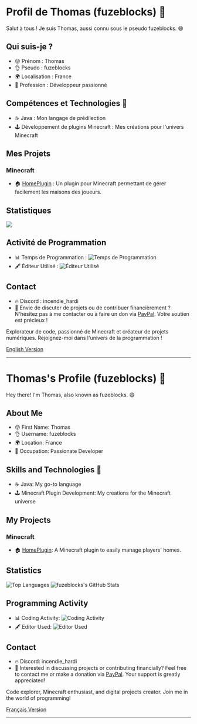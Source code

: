 # Profil de Thomas (fuzeblocks) 👋

Salut à tous ! Je suis Thomas, aussi connu sous le pseudo fuzeblocks. 😄

## Qui suis-je ?
- 😜 Prénom : Thomas
- 👌 Pseudo : fuzeblocks
- 🌍 Localisation : France
- 💼 Profession : Développeur passionné

## Compétences et Technologies 🔧
- ☕ Java : Mon langage de prédilection
- 🕹️ Développement de plugins Minecraft : Mes créations pour l'univers Minecraft

## Mes Projets
### Minecraft
- 🏠 [HomePlugin](https://github.com/fuzeblocks/HomePlugin) : Un plugin pour Minecraft permettant de gérer facilement les maisons des joueurs.

## Statistiques

![](https://wakatime.com/share/@fuzeblocks/baa801c8-17ad-4702-9b5a-b201d4e072a5.svg)

## Activité de Programmation
- 📊 Temps de Programmation : ![Temps de Programmation](https://wakatime.com/share/@fuzeblocks/5e74bcae-91ae-4a57-8924-413becb56c7d.svg)
- 🖋️ Éditeur Utilisé : ![Éditeur Utilisé](https://wakatime.com/share/@fuzeblocks/7c177d34-3c18-421e-bf7e-d53532ad2d40.png)

## Contact
- 🔥 Discord : incendie_hardi
- 🙌 Envie de discuter de projets ou de contribuer financièrement ? N'hésitez pas à me contacter ou à faire un don via [PayPal](https://www.paypal.com/paypalme/contactfuzeblocks?country.x=FR&locale.x=fr_FR). Votre soutien est précieux !

Explorateur de code, passionné de Minecraft et créateur de projets numériques. Rejoignez-moi dans l'univers de la programmation !

[English Version](#thomass-profile-fuzeblocks-)

---

# Thomas's Profile (fuzeblocks) 👋

Hey there! I'm Thomas, also known as fuzeblocks. 😄

## About Me
- 😜 First Name: Thomas
- 👌 Username: fuzeblocks
- 🌍 Location: France
- 💼 Occupation: Passionate Developer

## Skills and Technologies 🔧
- ☕ Java: My go-to language
- 🕹️ Minecraft Plugin Development: My creations for the Minecraft universe

## My Projects
### Minecraft
- 🏠 [HomePlugin](https://github.com/fuzeblocks/HomePlugin): A Minecraft plugin to easily manage players' homes.

## Statistics
![Top Languages](https://github-readme-stats.vercel.app/api/top-langs/?username=fuzeblocks&layout=compact)
![fuzeblocks's GitHub Stats](https://github-readme-stats.vercel.app/api?username=fuzeblocks&show_icons=true&theme=dark)

## Programming Activity
- 📊 Coding Activity: ![Coding Activity](https://wakatime.com/share/@fuzeblocks/5e74bcae-91ae-4a57-8924-413becb56c7d.svg)
- 🖋️ Editor Used: ![Editor Used](https://wakatime.com/share/@fuzeblocks/7c177d34-3c18-421e-bf7e-d53532ad2d40.png)

## Contact
- 🔥 Discord: incendie_hardi
- 🙌 Interested in discussing projects or contributing financially? Feel free to contact me or make a donation via [PayPal](https://www.paypal.com/paypalme/contactfuzeblocks?country.x=FR&locale.x=fr_FR). Your support is greatly appreciated!

Code explorer, Minecraft enthusiast, and digital projects creator. Join me in the world of programming!

[Français Version](#profil-de-thomas-fuzeblocks-)

---